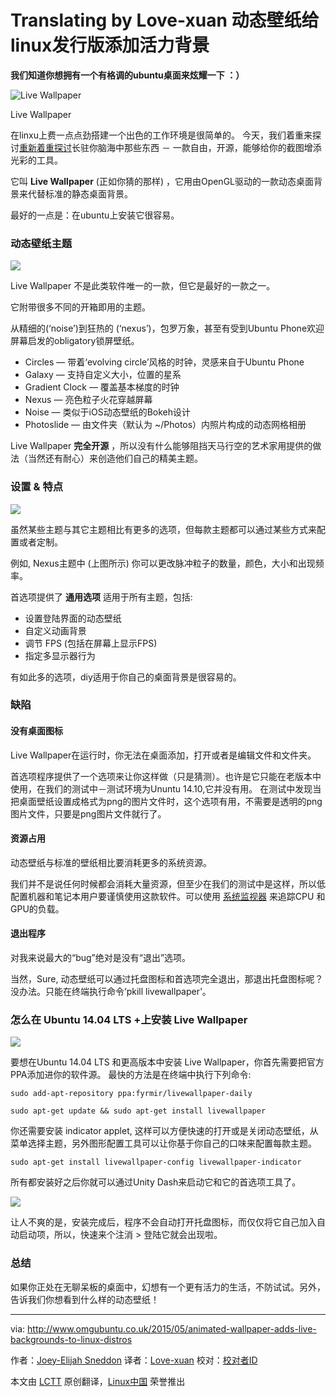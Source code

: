 Translating by Love-xuan
动态壁纸给linux发行版添加活力背景
================================================================================
**我们知道你想拥有一个有格调的ubuntu桌面来炫耀一下 ：）**

![Live Wallpaper](http://i.imgur.com/9JIUw5p.gif)

Live Wallpaper

在linxu上费一点点劲搭建一个出色的工作环境是很简单的。
今天，我们着重来探讨[重新着重探讨][2]长驻你脑海中那些东西 － 一款自由，开源，能够给你的截图增添光彩的工具。

它叫 **Live Wallpaper** (正如你猜的那样) ，它用由OpenGL驱动的一款动态桌面背景来代替标准的静态桌面背景。

最好的一点是：在ubuntu上安装它很容易。

### 动态壁纸主题 ###

![](http://www.omgubuntu.co.uk/wp-content/uploads/2015/05/animated-wallpaper-ubuntu-750x383.jpg)

Live Wallpaper 不是此类软件唯一的一款，但它是最好的一款之一。

它附带很多不同的开箱即用的主题。

从精细的(‘noise’)到狂热的 (‘nexus’)，包罗万象，甚至有受到Ubuntu Phone欢迎屏幕启发的obligatory锁屏壁纸。

- Circles — 带着‘evolving circle’风格的时钟，灵感来自于Ubuntu Phone
- Galaxy — 支持自定义大小，位置的星系
- Gradient Clock — 覆盖基本梯度的时钟
- Nexus — 亮色粒子火花穿越屏幕
- Noise — 类似于iOS动态壁纸的Bokeh设计
- Photoslide — 由文件夹（默认为 ~/Photos）内照片构成的动态网格相册

Live Wallpaper  **完全开源** ，所以没有什么能够阻挡天马行空的艺术家用提供的做法（当然还有耐心）来创造他们自己的精美主题。

### 设置 & 特点 ###

![](http://www.omgubuntu.co.uk/wp-content/uploads/2015/05/live-wallpaper-gui-settings.jpg)

虽然某些主题与其它主题相比有更多的选项，但每款主题都可以通过某些方式来配置或者定制。

例如, Nexus主题中 (上图所示) 你可以更改脉冲粒子的数量，颜色，大小和出现频率。

首选项提供了 **通用选项** 适用于所有主题，包括:

- 设置登陆界面的动态壁纸
- 自定义动画背景
- 调节 FPS (包括在屏幕上显示FPS)
- 指定多显示器行为

有如此多的选项，diy适用于你自己的桌面背景是很容易的。

### 缺陷 ###

#### 没有桌面图标 ####
Live Wallpaper在运行时，你无法在桌面添加，打开或者是编辑文件和文件夹。

首选项程序提供了一个选项来让你这样做（只是猜测）。也许是它只能在老版本中使用，在我们的测试中－测试环境为Ununtu 14.10,它并没有用。
在测试中发现当把桌面壁纸设置成格式为png的图片文件时，这个选项有用，不需要是透明的png图片文件，只要是png图片文件就行了。

#### 资源占用 ####

动态壁纸与标准的壁纸相比要消耗更多的系统资源。

我们并不是说任何时候都会消耗大量资源，但至少在我们的测试中是这样，所以低配置机器和笔记本用户要谨慎使用这款软件。可以使用 [系统监视器][2] 来追踪CPU 和GPU的负载。

#### 退出程序 ####

对我来说最大的“bug”绝对是没有“退出”选项。

当然，Sure, 动态壁纸可以通过托盘图标和首选项完全退出，那退出托盘图标呢？没办法。只能在终端执行命令‘pkill livewallpaper’。

### 怎么在 Ubuntu 14.04 LTS +上安装 Live Wallpaper ###

![](http://www.omgubuntu.co.uk/wp-content/uploads/2015/05/terminal-command-750x146.jpg)

要想在Ubuntu 14.04 LTS 和更高版本中安装 Live Wallpaper，你首先需要把官方PPA添加进你的软件源。
最快的方法是在终端中执行下列命令:

    sudo add-apt-repository ppa:fyrmir/livewallpaper-daily

    sudo apt-get update && sudo apt-get install livewallpaper

你还需要安装 indicator applet, 这样可以方便快速的打开或是关闭动态壁纸，从菜单选择主题，另外图形配置工具可以让你基于你自己的口味来配置每款主题。

    sudo apt-get install livewallpaper-config livewallpaper-indicator

所有都安装好之后你就可以通过Unity Dash来启动它和它的首选项工具了。

![](http://www.omgubuntu.co.uk/wp-content/uploads/2015/05/live-wallpaper-app-launcher.png)

让人不爽的是，安装完成后，程序不会自动打开托盘图标，而仅仅将它自己加入自动启动项，所以，快速来个注消 > 登陆它就会出现啦。

### 总结 ###

如果你正处在无聊呆板的桌面中，幻想有一个更有活力的生活，不防试试。另外，告诉我们你想看到什么样的动态壁纸！

--------------------------------------------------------------------------------

via: http://www.omgubuntu.co.uk/2015/05/animated-wallpaper-adds-live-backgrounds-to-linux-distros

作者：[Joey-Elijah Sneddon][a]
译者：[Love-xuan](https://github.com/Love-xuan)
校对：[校对者ID](https://github.com/校对者ID)

本文由 [LCTT](https://github.com/LCTT/TranslateProject) 原创翻译，[Linux中国](https://linux.cn/) 荣誉推出

[a]:https://plus.google.com/117485690627814051450/?rel=author
[1]:http://www.omgubuntu.co.uk/2012/11/live-wallpaper-for-ubuntu
[2]:http://www.omgubuntu.co.uk/2011/11/5-system-monitoring-tools-for-ubuntu
